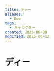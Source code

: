 ```yaml
---
title: ディー
aliases:
  - Dee
tags:
  - キャラクター
created: 2025-06-09
modified: 2025-06-12
---
```


# ディー

